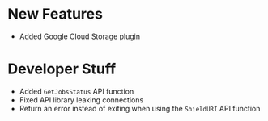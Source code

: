 # New Features

* Added Google Cloud Storage plugin

# Developer Stuff

* Added `GetJobsStatus` API function
* Fixed API library leaking connections
* Return an error instead of exiting when using the `ShieldURI` API function
